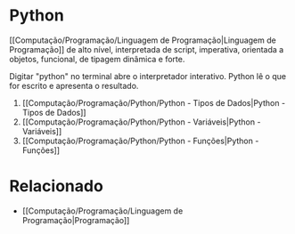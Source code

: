# Python
[[Computação/Programação/Linguagem de Programação|Linguagem de Programação]] de alto nível, interpretada de script, imperativa, orientada a objetos, funcional, de tipagem dinâmica e forte.

Digitar "python" no terminal abre o interpretador interativo. Python lê o que for escrito e apresenta o resultado.

1. [[Computação/Programação/Python/Python - Tipos de Dados|Python - Tipos de Dados]]
2. [[Computação/Programação/Python/Python - Variáveis|Python - Variáveis]]
3. [[Computação/Programação/Python/Python - Funções|Python - Funções]]

# Relacionado
- [[Computação/Programação/Linguagem de Programação|Programação]]